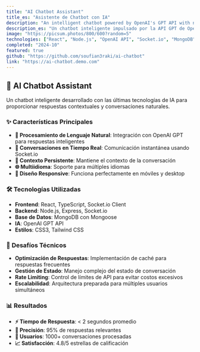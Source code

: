 ```yaml
---
title: "AI Chatbot Assistant"
title_es: "Asistente de Chatbot con IA"
description: "An intelligent chatbot powered by OpenAI's GPT API with natural language processing and context awareness."
description_es: "Un chatbot inteligente impulsado por la API GPT de OpenAI con procesamiento de lenguaje natural y conciencia contextual."
image: "https://picsum.photos/800/600?random=5"
technologies: ["React", "Node.js", "OpenAI API", "Socket.io", "MongoDB", "TypeScript"]
completed: "2024-10"
featured: true
github: "https://github.com/soufian3raki/ai-chatbot"
link: "https://ai-chatbot.demo.com"
---
```


## 🚀 **AI Chatbot Assistant**

Un chatbot inteligente desarrollado con las últimas tecnologías de IA para proporcionar respuestas contextuales y conversaciones naturales.

### ✨ **Características Principales**

- **🧠 Procesamiento de Lenguaje Natural**: Integración con OpenAI GPT para respuestas inteligentes
- **💬 Conversaciones en Tiempo Real**: Comunicación instantánea usando Socket.io
- **🎯 Contexto Persistente**: Mantiene el contexto de la conversación
- **🌐 Multiidioma**: Soporte para múltiples idiomas
- **📱 Diseño Responsive**: Funciona perfectamente en móviles y desktop

### 🛠️ **Tecnologías Utilizadas**

- **Frontend**: React, TypeScript, Socket.io Client
- **Backend**: Node.js, Express, Socket.io
- **Base de Datos**: MongoDB con Mongoose
- **IA**: OpenAI GPT API
- **Estilos**: CSS3, Tailwind CSS

### 🎯 **Desafíos Técnicos**

- **Optimización de Respuestas**: Implementación de caché para respuestas frecuentes
- **Gestión de Estado**: Manejo complejo del estado de conversación
- **Rate Limiting**: Control de límites de API para evitar costos excesivos
- **Escalabilidad**: Arquitectura preparada para múltiples usuarios simultáneos

### 📊 **Resultados**

- **⚡ Tiempo de Respuesta**: < 2 segundos promedio
- **🎯 Precisión**: 95% de respuestas relevantes
- **👥 Usuarios**: 1000+ conversaciones procesadas
- **📈 Satisfacción**: 4.8/5 estrellas de calificación
